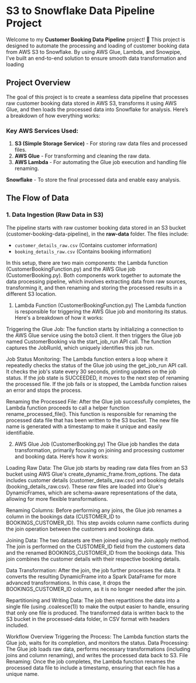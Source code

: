 
# **S3 to Snowflake Data Pipeline Project**

Welcome to my **Customer Booking Data Pipeline** project! 🚀 This project is designed to automate the processing and loading of customer booking data from AWS S3 to Snowflake. By using AWS Glue, Lambda, and Snowpipe, I’ve built an end-to-end solution to ensure smooth data transformation and loading 

## **Project Overview**

The goal of this project is to create a seamless data pipeline that processes raw customer booking data stored in AWS S3, transforms it using AWS Glue, and then loads the processed data into Snowflake for analysis. Here’s a breakdown of how everything works:

### **Key AWS Services Used:**
1. **S3 (Simple Storage Service)** - For storing raw data files and processed files.
2. **AWS Glue** - For transforming and cleaning the raw data.
3. **AWS Lambda** - For automating the Glue job execution and handling file renaming.
   
**Snowflake** - To store the final processed data and enable easy analysis.


## **The Flow of Data**

### 1. **Data Ingestion (Raw Data in S3)**

The pipeline starts with raw customer booking data stored in an S3 bucket (customer-booking-data-pipeline), in the **raw-data** folder. The files include:

- `customer_details_raw.csv` (Contains customer information)
- `booking_details_raw.csv` (Contains booking information)

In this setup, there are two main components: the Lambda function (CustomerBookingFunction.py) and the AWS Glue job (CustomerBooking.py). Both components work together to automate the data processing pipeline, which involves extracting data from raw sources, transforming it, and then renaming and storing the processed results in a different S3 location.

1. Lambda Function (CustomerBookingFunction.py)
The Lambda function is responsible for triggering the AWS Glue job and monitoring its status. Here's a breakdown of how it works:

Triggering the Glue Job: The function starts by initializing a connection to the AWS Glue service using the boto3 client. It then triggers the Glue job named CustomerBooking via the start_job_run API call. The function captures the JobRunId, which uniquely identifies this job run.

Job Status Monitoring: The Lambda function enters a loop where it repeatedly checks the status of the Glue job using the get_job_run API call. It checks the job's state every 30 seconds, printing updates on the job status. If the job state is SUCCEEDED, it moves to the next step of renaming the processed file. If the job fails or is stopped, the Lambda function raises an error and stops the process.

Renaming the Processed File: After the Glue job successfully completes, the Lambda function proceeds to call a helper function rename_processed_file(). This function is responsible for renaming the processed data file that has been written to the S3 bucket. The new file name is generated with a timestamp to make it unique and easily identifiable.

2. AWS Glue Job (CustomerBooking.py)
The Glue job handles the data transformation, primarily focusing on joining and processing customer and booking data. Here’s how it works:

Loading Raw Data: The Glue job starts by reading raw data files from an S3 bucket using AWS Glue's create_dynamic_frame.from_options. The data includes customer details (customer_details_raw.csv) and booking details (booking_details_raw.csv). These raw files are loaded into Glue's DynamicFrames, which are schema-aware representations of the data, allowing for more flexible transformations.

Renaming Columns: Before performing any joins, the Glue job renames a column in the bookings data (CUSTOMER_ID to BOOKINGS_CUSTOMER_ID). This step avoids column name conflicts during the join operation between the customers and bookings data.

Joining Data: The two datasets are then joined using the Join.apply method. The join is performed on the CUSTOMER_ID field from the customers data and the renamed BOOKINGS_CUSTOMER_ID from the bookings data. This join combines the customer details with their respective booking details.

Data Transformation: After the join, the job further processes the data. It converts the resulting DynamicFrame into a Spark DataFrame for more advanced transformations. In this case, it drops the BOOKINGS_CUSTOMER_ID column, as it is no longer needed after the join.

Repartitioning and Writing Data: The job then repartitions the data into a single file (using .coalesce(1)) to make the output easier to handle, ensuring that only one file is produced. The transformed data is written back to the S3 bucket in the processed-data folder, in CSV format with headers included.

Workflow Overview
Triggering the Process: The Lambda function starts the Glue job, waits for its completion, and monitors the status.
Data Processing: The Glue job loads raw data, performs necessary transformations (including joins and column renaming), and writes the processed data back to S3.
File Renaming: Once the job completes, the Lambda function renames the processed data file to include a timestamp, ensuring that each file has a unique name.



